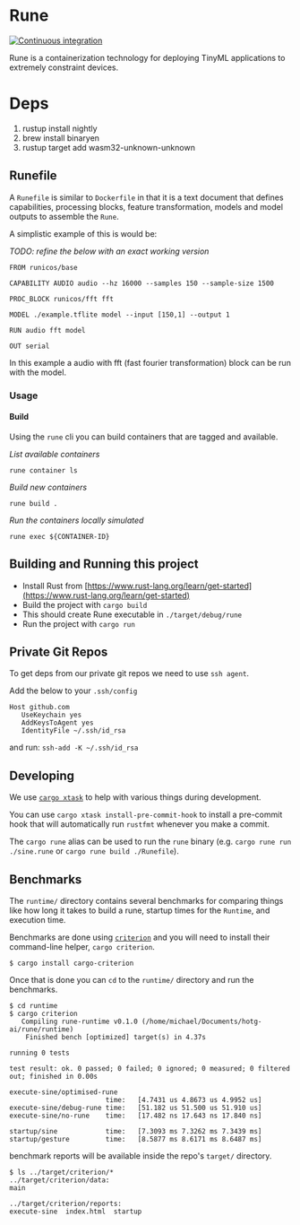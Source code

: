 # Rune

[![Continuous integration](https://github.com/hotg-ai/rune/actions/workflows/main.yml/badge.svg)](https://github.com/hotg-ai/rune/actions/workflows/main.yml)

Rune is a containerization technology for deploying TinyML applications to extremely constraint devices.

# Deps

1. rustup install nightly
2. brew install binaryen
2. rustup target add wasm32-unknown-unknown


## Runefile

A `Runefile` is similar to `Dockerfile` in that it is a text document that defines capabilities, processing blocks, feature transformation, models and model outputs to assemble the `Rune`.

A simplistic example of this is would be:

*TODO: refine the below with an exact working version*

```
FROM runicos/base

CAPABILITY AUDIO audio --hz 16000 --samples 150 --sample-size 1500

PROC_BLOCK runicos/fft fft

MODEL ./example.tflite model --input [150,1] --output 1

RUN audio fft model

OUT serial
```

In this example a audio with fft (fast fourier transformation) block can be run with the model.

### Usage

#### Build

Using the `rune` cli you can build containers
that are tagged and available.

*List available containers*

`rune container ls`

*Build new containers*

`rune build .`

*Run the containers locally simulated*

`rune exec ${CONTAINER-ID}`


## Building and Running this project

- Install Rust from [https://www.rust-lang.org/learn/get-started](https://www.rust-lang.org/learn/get-started)
- Build the project with `cargo build`
- This should create Rune executable in `./target/debug/rune`
- Run the project with `cargo run`


## Private Git Repos

To get deps from our private git repos we need to
use `ssh agent`.

Add the below to your `.ssh/config`
```
Host github.com
   UseKeychain yes
   AddKeysToAgent yes
   IdentityFile ~/.ssh/id_rsa
```

and run:
`ssh-add -K ~/.ssh/id_rsa`

## Developing

We use [`cargo xtask`][xtask] to help with various things during development.

You can use `cargo xtask install-pre-commit-hook` to install a pre-commit hook
that will automatically run `rustfmt` whenever you make a commit.

The `cargo rune` alias can be used to run the `rune` binary (e.g.
`cargo rune run ./sine.rune` or `cargo rune build ./Runefile`).

## Benchmarks

The `runtime/` directory contains several benchmarks for comparing things like
how long it takes to build a rune, startup times for the `Runtime`, and
execution time.

Benchmarks are done using [`criterion`][criterion] and you will need to install
their command-line helper, `cargo criterion`.

```console
$ cargo install cargo-criterion
```

Once that is done you can `cd` to the `runtime/` directory and run the
benchmarks.

```console
$ cd runtime
$ cargo criterion
   Compiling rune-runtime v0.1.0 (/home/michael/Documents/hotg-ai/rune/runtime)
    Finished bench [optimized] target(s) in 4.37s

running 0 tests

test result: ok. 0 passed; 0 failed; 0 ignored; 0 measured; 0 filtered out; finished in 0.00s

execute-sine/optimised-rune
                        time:   [4.7431 us 4.8673 us 4.9952 us]
execute-sine/debug-rune time:   [51.182 us 51.500 us 51.910 us]
execute-sine/no-rune    time:   [17.482 ns 17.643 ns 17.840 ns]

startup/sine            time:   [7.3093 ms 7.3262 ms 7.3439 ms]
startup/gesture         time:   [8.5877 ms 8.6171 ms 8.6487 ms]
```

benchmark reports will be available inside the repo's `target/` directory.

```console
$ ls ../target/criterion/*
../target/criterion/data:
main

../target/criterion/reports:
execute-sine  index.html  startup
```

[xtask]: https://github.com/matklad/cargo-xtask
[criterion]: https://bheisler.github.io/criterion.rs/book/criterion_rs.html
